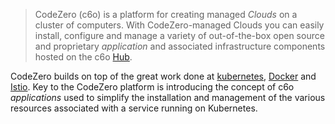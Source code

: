> CodeZero (c6o) is a platform for creating managed *Clouds* on a cluster of computers. With CodeZero-managed Clouds you can easily install, configure and manage a variety of out-of-the-box open source and proprietary *application* and associated infrastructure components hosted on the c6o [Hub]().

CodeZero builds on top of the great work done at [kubernetes](http://kubernetes.io), [Docker](http://docker.com) and [Istio](http://istio.io). Key to the CodeZero platform is introducing the concept of c6o *applications* used to simplify the installation and management of the various resources associated with a service running on Kubernetes.
